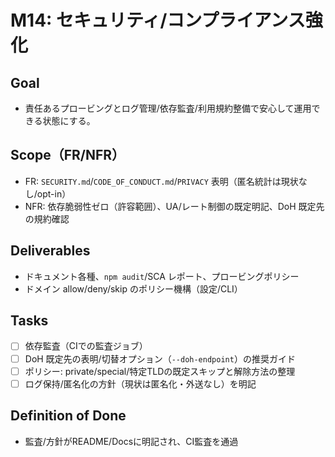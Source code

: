 ﻿# M14: セキュリティ/コンプライアンス強化

## Goal
- 責任あるプロービングとログ管理/依存監査/利用規約整備で安心して運用できる状態にする。

## Scope（FR/NFR）
- FR: `SECURITY.md`/`CODE_OF_CONDUCT.md`/`PRIVACY` 表明（匿名統計は現状なし/opt-in）
- NFR: 依存脆弱性ゼロ（許容範囲）、UA/レート制御の既定明記、DoH 既定先の規約確認

## Deliverables
- ドキュメント各種、`npm audit`/SCA レポート、プロービングポリシー
- ドメイン allow/deny/skip のポリシー機構（設定/CLI）

## Tasks
- [ ] 依存監査（CIでの監査ジョブ）
- [ ] DoH 既定先の表明/切替オプション（`--doh-endpoint`）の推奨ガイド
- [ ] ポリシー: private/special/特定TLDの既定スキップと解除方法の整理
- [ ] ログ保持/匿名化の方針（現状は匿名化・外送なし）を明記

## Definition of Done
- 監査/方針がREADME/Docsに明記され、CI監査を通過
